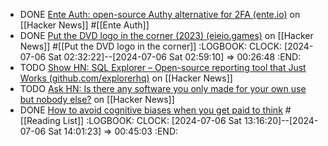 - DONE [Ente Auth: open-source Authy alternative for 2FA (ente.io)](https://news.ycombinator.com/item?id=40883839) on [[Hacker News]] #[[Ente Auth]]
- DONE [Put the DVD logo in the corner (2023) (eieio.games)](https://news.ycombinator.com/item?id=40883277) on [[Hacker News]] #[[Put the DVD logo in the corner]]
  :LOGBOOK:
  CLOCK: [2024-07-06 Sat 02:32:22]--[2024-07-06 Sat 02:59:10] =>  00:26:48
  :END:
- TODO [Show HN: SQL Explorer – Open-source reporting tool that Just Works (github.com/explorerhq)](https://news.ycombinator.com/item?id=40857589) on [[Hacker News]]
- TODO [Ask HN: Is there any software you only made for your own use but nobody else?](https://news.ycombinator.com/item?id=40878765) on [[Hacker News]]
- DONE [How to avoid cognitive biases when you get paid to think](https://invertedpassion.com/hacks-to-avoid-cognitive-biases/) #[[Reading List]]
  :LOGBOOK:
  CLOCK: [2024-07-06 Sat 13:16:20]--[2024-07-06 Sat 14:01:23] =>  00:45:03
  :END: